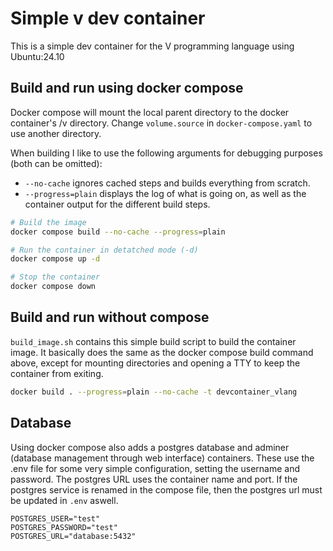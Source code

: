 # Simple v dev container

This is a simple dev container for the V programming language using Ubuntu:24.10

## Build and run using docker compose

Docker compose will mount the local parent directory to the docker container's /v directory. Change ```volume.source``` in ```docker-compose.yaml``` to use another directory.

When building I like to use the following arguments for debugging purposes (both can be omitted):

* ```--no-cache``` ignores cached steps and builds everything from scratch.
* ```--progress=plain``` displays the log of what is going on, as well as the container output for the different build steps.

```bash
# Build the image
docker compose build --no-cache --progress=plain

# Run the container in detatched mode (-d)
docker compose up -d 

# Stop the container
docker compose down
```

## Build and run without compose

```build_image.sh``` contains this simple build script to build the container image. It basically does the same as the docker compose build command above, except for mounting directories and opening a TTY to keep the container from exiting.

```bash
docker build . --progress=plain --no-cache -t devcontainer_vlang
```

## Database

Using docker compose also adds a postgres database and adminer (database management through web interface) containers. These use the .env file for some very simple configuration, setting the username and password. The postgres URL uses the container name and port. If the postgres service is renamed in the compose file, then the postgres url must be updated in ```.env``` aswell.

```plaintext
POSTGRES_USER="test"
POSTGRES_PASSWORD="test"
POSTGRES_URL="database:5432"
```
